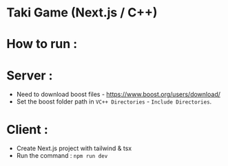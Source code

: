 # Taki Game (Next.js / C++)

# How to run :
# Server :
* Need to download boost files - https://www.boost.org/users/download/
* Set the boost folder path in `VC++ Directories` - `Include Directories`.
# Client :
* Create Next.js project with tailwind & tsx
* Run the command : `npm run dev`
